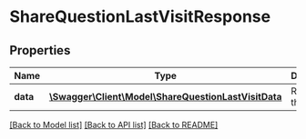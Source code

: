 # ShareQuestionLastVisitResponse

## Properties
Name | Type | Description | Notes
------------ | ------------- | ------------- | -------------
**data** | [**\Swagger\Client\Model\ShareQuestionLastVisitData**](ShareQuestionLastVisitData.md) | Results of the process | 

[[Back to Model list]](../README.md#documentation-for-models) [[Back to API list]](../README.md#documentation-for-api-endpoints) [[Back to README]](../README.md)


